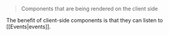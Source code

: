 > Components that are being rendered on the client side

The benefit of client-side components is that they can listen to [[Events|events]]. 
